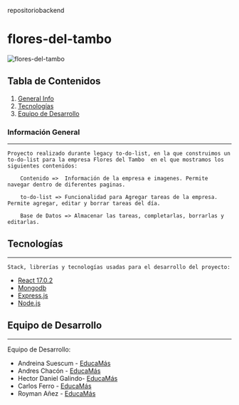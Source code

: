 
repositoriobackend
# flores-del-tambo

![flores-del-tambo](https://images.pexels.com/photos/3381533/pexels-photo-3381533.jpeg?auto=compress&cs=tinysrgb&dpr=2&h=650&w=940)
## Tabla de Contenidos
1. [General Info](#información-general)
2. [Tecnologías](#tecnologías)
3. [Equipo de Desarrollo](#equipo-de-desarrollo)

### Información General
***
    Proyecto realizado durante legacy to-do-list, en la que construimos un to-do-list para la empresa Flores del Tambo  en el que mostramos los siguientes contenidos:

        Contenido =>  Información de la empresa e imagenes. Permite navegar dentro de diferentes paginas.

        to-do-list => Funcionalidad para Agregar tareas de la empresa. Permite agregar, editar y borrar tareas del día. 
        
        Base de Datos => Almacenar las tareas, completarlas, borrarlas y editarlas.

        


## Tecnologías
***
    Stack, librerías y tecnologías usadas para el desarrollo del proyecto:
* [React 17.0.2](https://reactjs.org) 
* [Mongodb](https://www.mongodb.com/es)
* [Express.js](https://expressjs.com/es/)
* [Node.js](https://nodejs.org/es/)



## Equipo de Desarrollo
***
Equipo de Desarrollo:

* Andreina Suescum - [EducaMás](https://educamas.com.co) 
* Andres Chacón -  [EducaMás](https://educamas.com.co)
* Hector Daniel Galindo- [EducaMás](https://educamas.com.co)
* Carlos Ferro -  [EducaMás](https://educamas.com.co) 
* Royman Añez - [EducaMás](https://educamas.com.co)
